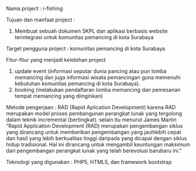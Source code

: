 Nama project : i-fishing

Tujuan dan manfaat project :
1. Membuat sebuah dokumen SKPL dan aplikasi berbasis website terintegrasi untuk komunitas pemancing di kota Surabaya



Target pengguna project : komunitas pemancing di kota Surabaya

Fitur-fitur yang menjadi kelebihan project
1. update event (informasi seputar dunia pancing atau pun lomba memancing dan juga informasi wisata pemancingan guna memenuhi kebutuhan komunitas pemancing  di kota Surabaya).
2. booking (melakukan pendaftaran lomba memancing dan pemesanan tempat memancing yang diinginkan)

Metode pengerjaan : RAD (Rapid Aplication Development)
karena RAD merupakan model proses pembangunan perangkat lunak yang tergolong dalam teknik incremental (bertingkat). selain itu menurut James  Martin “Rapid Application Development  (RAD) merupakan pengembangan siklus yang dirancang untuk memberikan pengembangan yang jauhlebih cepat dan  hasil  yang lebih berkualitas tinggi daripada yang dicapai dengan siklus hidup tradisional. Hal ini dirancang untuk mengambil keuntungan maksimum dari pengembangan perangkat lunak yang telah berevolusi baru­baru ini."


Teknologi yang digunakan : PHP5, HTML5, dan framework bootstrap